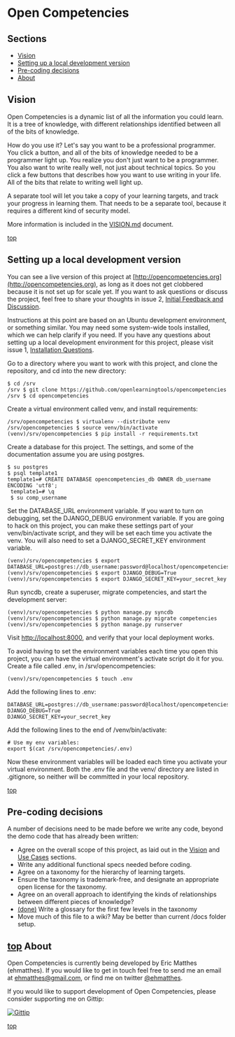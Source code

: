 <a name="top"></a>Open Competencies
===

Sections
---
- [Vision](#vision)
- [Setting up a local development version](#dev_setup)
- [Pre-coding decisions](#pre_coding_decisions)
- [About](#about)

<a name="vision"></a>Vision
-------
Open Competencies is a dynamic list of all the information you could learn.  It is a tree of knowledge, with different relationships identified between all of the bits of knowledge.

How do you use it?  Let's say you want to be a professional programmer.  You click a button, and all of the bits of knowledge needed to be a programmer light up.  You realize you don't just want to be a programmer.  You  also want to write really well, not just about technical topics.  So you click a few buttons that describes how you want to use writing in your life.  All of the bits that relate to writing well light up.

A separate tool will let you take a copy of your learning targets, and track your progress in learning them.  That needs to be a separate tool, because it requires a different kind of security model.

More information is included in the [VISION.md](https://github.com/openlearningtools/opencompetencies/blob/master/docs/VISION.md) document.

[top](#top)

<a name="dev_setup"></a>Setting up a local development version
---
You can see a live version of this project at [http://opencompetencies.org](http://opencompetencies.org), as long as it does not get clobbered because it is not set up for scale yet.  If you want to ask questions or discuss the project, feel free to share your thoughts in issue 2, [Initial Feedback and Discussion](https://github.com/openlearningtools/opencompetencies/issues/2).

Instructions at this point are based on an Ubuntu development environment, or something similar. You may need some system-wide tools installed, which we can help clarify if you need. If you have any questions about setting up a local development environment for this project, please visit issue 1, [Installation Questions](https://github.com/openlearningtools/opencompetencies/issues/1).

Go to a directory where you want to work with this project, and clone the repository, and cd into the new directory:

    $ cd /srv
    /srv $ git clone https://github.com/openlearningtools/opencompetencies
    /srv $ cd opencompetencies

Create a virtual environment called venv, and install requirements:

    /srv/opencompetencies $ virtualenv --distribute venv
    /srv/opencompetencies $ source venv/bin/activate
    (venv)/srv/opencompetencies $ pip install -r requirements.txt

Create a database for this project.  The settings, and some of the documentation assume you are using postgres.

    $ su postgres
    $ psql template1
    template1=# CREATE DATABASE opencompetencies_db OWNER db_username ENCODING 'utf8';
	 template1=# \q
	 $ su comp_username

Set the DATABASE_URL environment variable.  If you want to turn on debugging, set the DJANGO_DEBUG environment variable.  If you are going to hack on this project, you can make these settings part of your venv/bin/activate script, and they will be set each time you activate the venv. You will also need to set a DJANGO_SECRET_KEY environment variable.

    (venv)/srv/opencompetencies $ export DATABASE_URL=postgres://db_username:password@localhost/opencompetencies_db
    (venv)/srv/opencompetencies $ export DJANGO_DEBUG=True
    (venv)/srv/opencompetencies $ export DJANGO_SECRET_KEY=your_secret_key

Run syncdb, create a superuser, migrate competencies, and start the development server:

    (venv)/srv/opencompetencies $ python manage.py syncdb
    (venv)/srv/opencompetencies $ python manage.py migrate competencies
    (venv)/srv/opencompetencies $ python manage.py runserver

Visit [http://localhost:8000](http://localhost:8000), and verify that your local deployment works.

To avoid having to set the environment variables each time you open this project, you can have the virtual environment's activate script do it for you.  Create a file called .env, in /srv/opencompetencies:

    (venv)/srv/opencompetencies $ touch .env

Add the following lines to .env:

    DATABASE_URL=postgres://db_username:password@localhost/opencompetencies_db
    DJANGO_DEBUG=True
    DJANGO_SECRET_KEY=your_secret_key

Add the following lines to the end of /venv/bin/activate:

    # Use my env variables:
    export $(cat /srv/opencompetencies/.env)

Now these environment variables will be loaded each time you activate your virtual environment.  Both the .env file and the venv/ directory are listed in .gitignore, so neither will be committed in your local repository.

[top](#top)

<a name="pre_coding_decisions"></a>Pre-coding decisions
---
A number of decisions need to be made before we write any code, beyond the demo code that has already been written:
- Agree on the overall scope of this project, as laid out in the [Vision](https://github.com/openlearningtools/opencompetencies/blob/master/docs/VISION.md) and [Use Cases](https://github.com/openlearningtools/opencompetencies/blob/master/docs/VISION.md#use_cases) sections.
- Write any additional functional specs needed before coding.
- Agree on a taxonomy for the hierarchy of learning targets.
- Ensure the taxonomy is trademark-free, and designate an appropriate open license for the taxonomy.
- Agree on an overall approach to identifying the kinds of relationships between different pieces of knowledge?
- [(done)](https://github.com/openlearningtools/opencompetencies/blob/master/docs/GLOSSARY.md) Write a glossary for the first few levels in the taxonomy
- Move much of this file to a wiki? May be better than current /docs folder setup.

[top](#top)
<a name="about"></a>About
---
Open Competencies is currently being developed by Eric Matthes (ehmatthes). If you would like to get in touch feel free to send me an email at ehmatthes@gmail.com, or find me on twitter <a href="http://twitter.com/ehmatthes">@ehmatthes</a>.

If you would like to support development of Open Competencies, please consider supporting me on Gittip:

[![Gittip](http://badgr.co/Gittip/ehmatthes.png)](https://www.gittip.com/ehmatthes/)

[top](#top)
